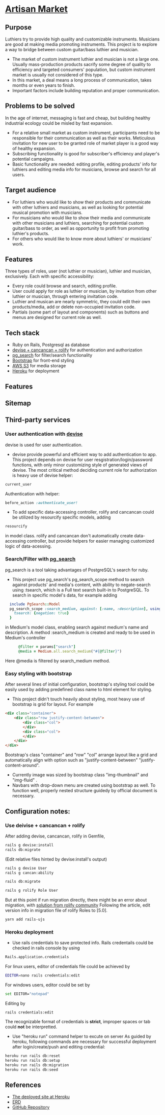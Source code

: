 # [Artisan Market](https://shrouded-wave-42515.herokuapp.com/)


## Purpose

Luthiers try to provide high quality and customizable instruments.
Musicians are good at making media promoting instruments.
This project is to explore a way to bridge between custom guitar/bass luthier and musician.
- The market of custom instrument luthier and musician is not a large one.
Usually mass-production products sacrify some degree of quality to efficiency and targeted consumers' population, but custom instrument market is usually not considered of this type.
- In this market, a deal means a long process of communication, takes months or even years to finish.
- Important factors include building reputation and proper communication. 

## Problems to be solved

In the age of internet, messaging is fast and cheap, but building healthy industrial ecology could be misled by fast expansion.
- For a relative small market as custom instrument, participants need to be responsible for their communication as well as their works. Meticulous invitation for new user to be granted role of market player is a good way of healthy expansion.
- Subscribing functionality is good for subscriber's efficiency and player's potential campaigns.
- Basic functionality are needed: editing profile, editing products' info for luthiers and editing media info for musicians, browse and search for all users. 

## Target audience

- For luthiers who would like to show their products and communicate with other luthiers and musicians, as well as looking for potential musical promotion with musicians.
- For musicians who would like to show their media and communicate with other musicians and luthiers, searching for potential custom guitar/bass to order, as well as opportunity to profit from promoting luthier's products.
- For others who would like to know more about luthiers' or musicians' work.

## Features

Three types of roles, user (not luthier or musician), luthier and musician, exclusively.
Each with specific accessibility: 
- Every role could browse and search, editing profile.
- User could apply for role as luthier or musician, by invitation from other luthier or musician, through entering invitation code.
- Luthier and musican are nearly symmetric, they could edit their own products/media, add or delete non-occupied invitation code.
- Partials (some part of layout and components) such as buttons and menus are designed for current role as well.

## Tech stack

- Ruby on Rails, Postgresql as database
- [devise + cancancan + rolify]([https://](https://github.com/RolifyCommunity/rolify/wiki/Devise---CanCanCan---rolify-Tutorial)) for authentication and authorization
- [pg_search](https://github.com/Casecommons/pg_search) for filter/search functionality
- [Bootstrap](https://getbootstrap.com/) for front-end styling
- [AWS S3](https://aws.amazon.com/) for media storage
- [Heroku](https://www.heroku.com/) for deployment

## Features

## Sitemap

## Third-party services

### User authentication with [devise](https://github.com/heartcombo/devise)
devise is used for user authentication.
- devise provide powerful and efficient way to add authentication to app.
This project depends on devise for user resgistration/login/password functions,
with only minor customizing style of generated views of devise.
The most critical method deciding current role for authorization is heavy use of devise helper:
```ruby
current_user
```
Authentication with helper:
```ruby
before_action :authenticate_user! 
```

- To add specific data-accessing controller, rolify and cancancan could be utilized by resourcify specific models, adding 
```ruby
resourcify
```
in model class.
rolify and cancancan don't automatically create data-accessing controller, but provide helpers for easier managing customized logic of data-acessing.

### Search/Filter with [pg_search](https://github.com/Casecommons/pg_search)

pg_search is a tool taking advantages of PostgreSQL's search for ruby.
- This project use pg_search's pg_search_scope method to search against products' and media's content, with ability to negate-search using :tsearch, which is a Full text search built-in to PostgreSQL.
To search in specific model's data, for example adding
```ruby
  include PgSearch::Model
  pg_search_scope :search_medium, against: [:name, :description], using: {
    tsearch: {negation: true}
  }
```
in Medium's model class, enabling search against medium's name and description.
A method :search_medium is created and ready to be used in Medium's controller
```ruby
      @filter = params["search"]
      @media = Medium.all.search_medium("#{@filter}")
```
Here @media is filtered by search_medium method.

### Easy styling with bootstrap
After several lines of initial configuration, bootstrap's styling tool could be easily used by adding predefined class name to html element for styling.
- This project didn't touch heavily about styling, most heavy use of bootstrap is grid for layout. For example
```html
<div class="container">
    <div class="row justify-content-between">
        <div class="col">
        </div>
        <div class="col">
        </div>
    </div>
</div>
```
Bootstrap's class "container" and "row" "col" arrange layout like a grid and automatically align with option such as "justify-content-between" "justify-content-around".
- Currently image was sized by bootstrap class "img-thumbnail" and "img-fluid" .
- Navbars with drop-down menu are created using bootstrap as well. To function well, properly nested structure guidedy by official document is necessary.


## Configuration notes:

### Use deivise + cancancan + rolify

After adding devise, cancancan, rolify in Gemfile,
```bash
rails g devise:install
rails db:migrate
```
(Edit relative files hinted by devise:install's output)
```bash
rails g devise User
rails g cancan:ability

rails db:migrate
```


```bash
rails g rolify Role User
```
But at this point if run migration directly, there might be an error about migration, with [solution from rolify community](https://github.com/RolifyCommunity/rolify/issues/444)
Following the article, edit version info in migration file of rolify Roles to [5.0].

```bash
yarn add rails-ujs
```

### Heroku deployment
- Use rails credentials to save protected info.
Rails credentails could be checked in rails console by using
```bash
Rails.application.credentials
```
For linux users, editor of credentials file could be achieved by
```bash
EDITOR=nano rails credentials:edit
```
For windows users, editor could be set by
```bash
set EDITOR="notepad"
```
Editing by
```
rails credentials:edit
```
The recognizable format of credentials is **strict**, improper spaces or tab could **not** be interpretted.

- Use "heroku run" command helper to excute on server
As guided by heroku, following commands are necessary for successful deployment after login/create/push and editing credential:
```bash
heroku run rails db:reset
heroku run rails db:setup
heroku run rails db:migration
heroku run rails db:seed
```

## References
- [The deployed site at Heroku](https://shrouded-wave-42515.herokuapp.com/)
- [ERD](https://app.lucidchart.com/invitations/accept/a5f8eeda-5c7e-4930-9a24-e9fbbd283dea)
- [GitHub Repository](https://github.com/bcehmu/artisan_market)





